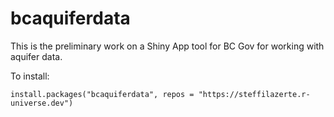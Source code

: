 # bcaquiferdata

This is the preliminary work on a Shiny App tool for BC Gov for working with aquifer data.


To install:

```
install.packages("bcaquiferdata", repos = "https://steffilazerte.r-universe.dev")
```
